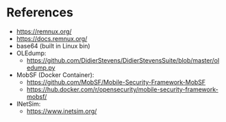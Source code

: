 # References
- https://remnux.org/
- https://docs.remnux.org/
- base64 (built in Linux bin)
- OLEdump: 
	- https://github.com/DidierStevens/DidierStevensSuite/blob/master/oledump.py
- MobSF (Docker Container): 
	- https://github.com/MobSF/Mobile-Security-Framework-MobSF
	- https://hub.docker.com/r/opensecurity/mobile-security-framework-mobsf/
- INetSim: 
	- https://www.inetsim.org/